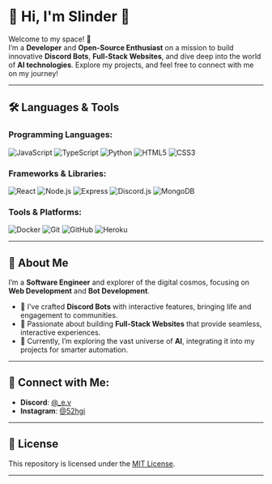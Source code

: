 # 🚀 **Hi, I'm Slinder** 👋

Welcome to my space! 🌌  
I’m a **Developer** and **Open-Source Enthusiast** on a mission to build innovative **Discord Bots**, **Full-Stack Websites**, and dive deep into the world of **AI technologies**. Explore my projects, and feel free to connect with me on my journey!

---

## 🛠️ **Languages & Tools**

### **Programming Languages**:

![JavaScript](https://img.shields.io/badge/JavaScript-efd81d?style=flat&logo=javascript&logoColor=white)
![TypeScript](https://img.shields.io/badge/TypeScript-3178C6?style=flat&logo=typescript&logoColor=white)
![Python](https://img.shields.io/badge/Python-3776AB?style=flat&logo=python&logoColor=white)
![HTML5](https://img.shields.io/badge/HTML5-E34F26?style=flat&logo=html5&logoColor=white)
![CSS3](https://img.shields.io/badge/CSS3-1572B6?style=flat&logo=css3&logoColor=white)

### **Frameworks & Libraries**:

![React](https://img.shields.io/badge/React-61DAFB?style=flat&logo=react&logoColor=black)
![Node.js](https://img.shields.io/badge/Node.js-339933?style=flat&logo=node.js&logoColor=white)
![Express](https://img.shields.io/badge/Express-000000?style=flat&logo=express&logoColor=white)
![Discord.js](https://img.shields.io/badge/Discord.js-7289DA?style=flat&logo=discord&logoColor=white)
![MongoDB](https://img.shields.io/badge/MongoDB-47A248?style=flat&logo=mongodb&logoColor=white)

### **Tools & Platforms**:

![Docker](https://img.shields.io/badge/Docker-2496ED?style=flat&logo=docker&logoColor=white)
![Git](https://img.shields.io/badge/Git-F05032?style=flat&logo=git&logoColor=white)
![GitHub](https://img.shields.io/badge/GitHub-181717?style=flat&logo=github&logoColor=white)
![Heroku](https://img.shields.io/badge/Heroku-430098?style=flat&logo=heroku&logoColor=white)

---

## 🚀 **About Me**

I’m a **Software Engineer** and explorer of the digital cosmos, focusing on **Web Development** and **Bot Development**.

- 🌟 I’ve crafted **Discord Bots** with interactive features, bringing life and engagement to communities.
- 🚀 Passionate about building **Full-Stack Websites** that provide seamless, interactive experiences.
- 🤖 Currently, I’m exploring the vast universe of **AI**, integrating it into my projects for smarter automation.

---

## 📧 **Connect with Me**:

- **Discord**: [@_e.v](https://discord.com/users/135326333449404416)
- **Instagram**: [@52hgi](https://www.instagram.com/52hgi)

---

## 📄 **License**

This repository is licensed under the [MIT License](LICENSE).

---
